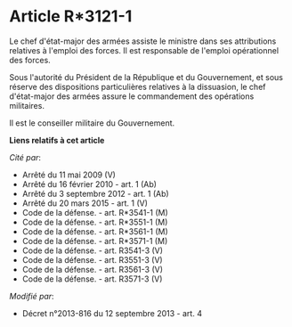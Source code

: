 # Article R*3121-1

Le chef d'état-major des armées assiste le ministre dans ses attributions relatives à l'emploi des forces. Il est responsable
de l'emploi opérationnel des forces. 

Sous l'autorité du Président de la République et du Gouvernement, et sous réserve des dispositions particulières relatives à
la dissuasion, le chef d'état-major des armées assure le commandement des opérations militaires. 

Il est le conseiller militaire du Gouvernement.

**Liens relatifs à cet article**

_Cité par_:

  - Arrêté du 11 mai 2009 (V)
  - Arrêté du 16 février 2010 - art. 1 (Ab)
  - Arrêté du 3 septembre 2012 - art. 1 (Ab)
  - Arrêté du 20 mars 2015 - art. 1 (V)
  - Code de la défense. - art. R*3541-1 (M)
  - Code de la défense. - art. R*3551-1 (M)
  - Code de la défense. - art. R*3561-1 (M)
  - Code de la défense. - art. R*3571-1 (M)
  - Code de la défense. - art. R3541-3 (V)
  - Code de la défense. - art. R3551-3 (V)
  - Code de la défense. - art. R3561-3 (V)
  - Code de la défense. - art. R3571-3 (V)

_Modifié par_:

  - Décret n°2013-816 du 12 septembre 2013 - art. 4
